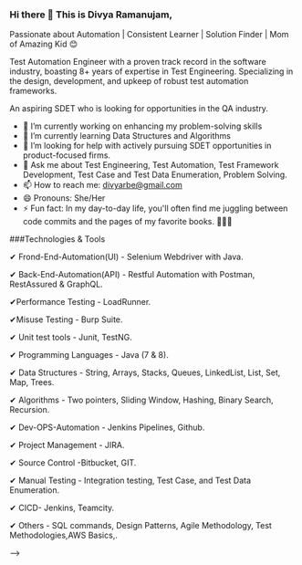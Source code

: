 ### Hi there 👋 This is Divya Ramanujam,


Passionate about Automation | Consistent Learner | Solution Finder | Mom of Amazing Kid 😊

Test Automation Engineer with a proven track record in the software industry, boasting 8+ years of expertise in Test Engineering. Specializing in the design, development, and upkeep of robust test automation frameworks.

An aspiring SDET who is looking for opportunities in the QA industry.

- 🔭 I’m currently working on enhancing my problem-solving skills
- 🌱 I’m currently learning Data Structures and Algorithms
- 🤔 I’m looking for help with actively pursuing SDET opportunities in product-focused firms.
- 💬 Ask me about Test Engineering, Test Automation, Test Framework Development, Test Case and Test Data Enumeration, Problem Solving.
- 📫 How to reach me: divyarbe@gmail.com
- 😄 Pronouns: She/Her
- ⚡ Fun fact:  In my day-to-day life, you'll often find me juggling between code commits and the pages of my favorite books. 📖👩‍💻

###Technologies & Tools

✔ Frond-End-Automation(UI) - Selenium Webdriver with Java.

✔ Back-End-Automation(API) - Restful Automation with Postman, RestAssured & GraphQL.

✔Performance Testing - LoadRunner.

✔Misuse Testing - Burp Suite.

✔ Unit test tools - Junit, TestNG.

✔ Programming Languages - Java (7 & 8).

✔ Data Structures - String, Arrays, Stacks, Queues, LinkedList, List, Set, Map, Trees.

✔ Algorithms - Two pointers, Sliding Window, Hashing, Binary Search, Recursion.

✔ Dev-OPS-Automation - Jenkins Pipelines, Github.

✔ Project Management - JIRA.

✔ Source Control -Bitbucket, GIT.

✔ Manual Testing - Integration testing, Test Case, and Test Data Enumeration.

✔ CICD- Jenkins, Teamcity.

✔ Others - SQL commands, Design Patterns, Agile Methodology, Test Methodologies,AWS Basics,.

-->
